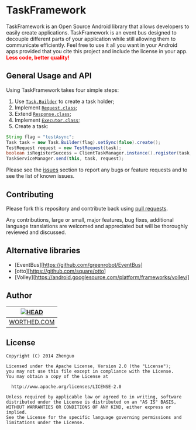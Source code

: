 TaskFramework
=============

TaskFramework is an Open Source Android library that allows developers to easily create applications. TaskFramework is an event bus designed to decouple different parts of your application
while still allowing them to communicate efficiently. Feel free 
to use it all you want in your Android apps provided that you cite this project and include the license in your app. **<font color="red">Less code, better quality!</font>**

General Usage and API
---------------------

Using TaskFramework takes four simple steps:<br/>

1. Use [<code>Task.Builder</code>][1] to create a task holder;<br/>
2. Implement [<code>Request.class</code>][2];<br/>
3. Extend [<code>Response.class</code>][3];<br/>
4. Implement [<code>Executor.class</code>][4];<br/>
5. Create a task:<br/>
```java
String flag = "testAsync";
Task task = new Task.Builder(flag).setSync(false).create();
TestRequest request = new TestRequest(task);
boolean isRegisterSuccess = ClientTaskManager.instance().register(task, this);
TaskServiceManager.send(this, task, request);
```

Please see the [issues][7] section to
report any bugs or feature requests and to see the list of known issues.

Contributing
------------

Please fork this repository and contribute back using
[pull requests][6].

Any contributions, large or small, major features, bug fixes, additional
language translations are welcomed and appreciated
but will be thoroughly reviewed and discussed.

Alternative libraries
---------------------

 * [EventBus][https://github.com/greenrobot/EventBus]
 * [otto][https://github.com/square/otto]
 * [Volley][https://android.googlesource.com/platform/frameworks/volley/]

Author
------
| [![HEAD](https://avatars2.githubusercontent.com/u/3887795?v=2&s=120)](http://worthed.com "Visit worthed.com") |
|---|
| [WORTHED.COM][5] |

License
-------

    Copyright (C) 2014 Zhenguo

    Licensed under the Apache License, Version 2.0 (the "License");
    you may not use this file except in compliance with the License.
    You may obtain a copy of the License at

      http://www.apache.org/licenses/LICENSE-2.0

    Unless required by applicable law or agreed to in writing, software
    distributed under the License is distributed on an "AS IS" BASIS,
    WITHOUT WARRANTIES OR CONDITIONS OF ANY KIND, either express or implied.
    See the License for the specific language governing permissions and
    limitations under the License.
 
[1]: https://github.com/jingle1267/TaskFramework/blob/master/framework/src/main/java/com/worthed/framework/Task.java
[2]: https://github.com/jingle1267/TaskFramework/blob/master/framework/src/main/java/com/worthed/framework/Request.java
[3]: https://github.com/jingle1267/TaskFramework/blob/master/framework/src/main/java/com/worthed/framework/Response.java
[4]: https://github.com/jingle1267/TaskFramework/blob/master/framework/src/main/java/com/worthed/framework/Executor.java
[5]: http://worthed.com
[6]: https://github.com/jingle1267/TaskFramework/pulls
[7]: https://github.com/jingle1267/TaskFramework/issues
